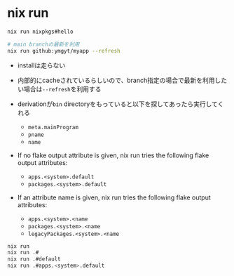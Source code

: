 # nix run

```sh
nix run nixpkgs#hello

# main branchの最新を利用
nix run github:ymgyt/myapp --refresh
```

* installは走らない
* 内部的にcacheされているらしいので、branch指定の場合で最新を利用したい場合は`--refresh`を利用する
* derivationが`bin` directoryをもっていると以下を探してあったら実行してくれる
  * `meta.mainProgram`
  * `pname`
  * `name`

* If no flake output attribute is given, nix run tries the following flake output attributes:
  * `apps.<system>.default`
  * `packages.<system>.default`

* If an attribute name is given, nix run tries the following flake output attributes:
  * `apps.<system>.<name`
  * `packages.<system>.<name`
  * `legacyPackages.<system>.<name`


```sh
nix run
nix run .#
nix run .#default
nix run .#apps.<system>.default
```
  
